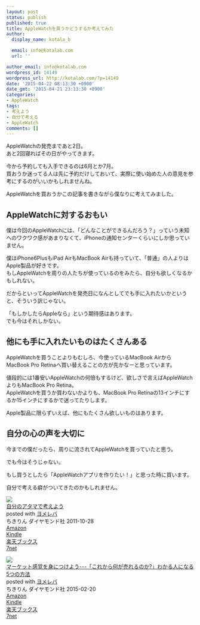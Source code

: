 ```yaml
---
layout: post
status: publish
published: true
title: AppleWatchを買うかどうするか考えてみた
author:
  display_name: kotala_b

  email: info@kotalab.com
  url: ''

author_email: info@kotalab.com
wordpress_id: 14149
wordpress_url: http://kotalab.com/?p=14149
date: '2015-04-22 08:13:30 +0900'
date_gmt: '2015-04-21 23:13:30 +0900'
categories:
- AppleWatch
tags:
- 考えよう
- 自分で考える
- AppleWatch
comments: []
---
```

<p>AppleWatchの発売まであと2日。<br />
あと2回寝ればその日がやってきます。</p>
<p>今から予約しても入手できるのは6月とか7月。<br />
買おうか迷ってる人は先に予約だけしておいて、実際に使い始めた人の意見を参考にするのがいいかもしれませんね。</p>
<p>AppleWatchを買おうかこの記事を書きながら僕なりに考えてみました。<br />
<!--more--></p>
<h2>AppleWatchに対するおもい</h2>
<p>僕は今回のAppleWatchには、「どんなことができるんだろう？」っていう未知へのワクワク感があまりなくて、iPhoneの通知センターくらいにしか思っていません。</p>
<p>僕はiPhone6PlusもiPad AirもMacBook Airも持っていて、「普通」の人よりはApple製品が好きです。<br />
もしAppleWatchを周りの人たちが使っているのをみたら、自分も欲しくなるかもしれない。</p>
<p>だからといってAppleWatchを発売日になんとしてでも手に入れたいかというと、そういう訳じゃない。</p>
<p>「もしかしたらAppleなら」という期待感はあります。<br />
でも今はそれしかない。</p>
<h2>他にも手に入れたいものはたくさんある</h2>
<p>AppleWatchを買うことよりもむしろ、今使っているMacBook AirからMacBook Pro Retinaへ買い替えることの方が先かなーと思っています。</p>
<p>値段的には1番安いAppleWatchの何倍もするけど、欲しさで言えばAppleWatchよりもMacBook Pro Retina。<br />
AppleWatchを買うか買わないかよりも、MacBook Pro Retinaの13インチにするか15インチにするかで迷ってたりします。</p>
<p>Apple製品に限らずいえば、他にもたくさん欲しいものはあります。</p>
<h2>自分の心の声を大切に</h2>
<p>今までの僕だったら、周りに流されてAppleWatchを買っていたと思う。</p>
<p>でも今はそうじゃない。</p>
<p>もし買うとしたら「AppleWatchアプリを作りたい！」と思った時に買います。</p>
<p>自分で考える癖がついてきたのかもしれません。</p>
<div class="booklink-box">
<div class="booklink-image"><a href="http://www.amazon.co.jp/exec/obidos/asin/4478017034/same-22/" rel="nofollow" target="_blank"><img src="http://ecx.images-amazon.com/images/I/51-9XYcXd8L._SL160_.jpg" style="border: none;" /></a></div>
<div class="booklink-info">
<div class="booklink-name"><a href="http://www.amazon.co.jp/exec/obidos/asin/4478017034/same-22/" rel="nofollow" target="_blank">自分のアタマで考えよう</a>
<div class="booklink-powered-date">posted with <a href="http://yomereba.com" rel="nofollow" target="_blank">ヨメレバ</a></div>
</div>
<div class="booklink-detail">ちきりん ダイヤモンド社 2011-10-28    </div>
<div class="booklink-link2">
<div class="shoplinkamazon"><a href="http://www.amazon.co.jp/exec/obidos/asin/4478017034/same-22/" rel="nofollow" target="_blank">Amazon</a></div>
<div class="shoplinkkindle"><a href="http://www.amazon.co.jp/exec/obidos/ASIN/B0081WMC6O/same-22/" rel="nofollow" target="_blank">Kindle</a></div>
<div class="shoplinkrakuten"><a href="http://c.af.moshimo.com/af/c/click?a_id=374939&p_id=56&pc_id=56&pl_id=637&s_v=b5Rz2P0601xu&url=http%3A%2F%2Fbooks.rakuten.co.jp%2Frb%2F11369129%2F" rel="nofollow" target="_blank">楽天ブックス</a><img src="http://i.af.moshimo.com/af/i/impression?a_id=374939&p_id=56&pc_id=56&pl_id=637" width="1" height="1" style="border:none;"></div>
<div class="shoplinkseven"><a href="http://ck.jp.ap.valuecommerce.com/servlet/referral?sid=2967684&pid=881104827&vc_url=http%3A%2F%2Fwww.7netshopping.jp%2Fbooks%2Fsearch_result%2F%3Fctgy%3Dbooks%26code%3D4478017034" target="_blank">7net</a><img src="http://atq.ad.valuecommerce.com/servlet/atq/gifbanner?sid=2967684&pid=881104827" height="1" width="1" border="0"></div>
</p></div>
</div>
<div class="booklink-footer"></div>
</div>
<div class="booklink-box">
<div class="booklink-image"><a href="http://www.amazon.co.jp/exec/obidos/asin/4478064784/same-22/" rel="nofollow" target="_blank"><img src="http://ecx.images-amazon.com/images/I/51GLVSqdPLL._SL160_.jpg" style="border: none;" /></a></div>
<div class="booklink-info">
<div class="booklink-name"><a href="http://www.amazon.co.jp/exec/obidos/asin/4478064784/same-22/" rel="nofollow" target="_blank">マーケット感覚を身につけよう---「これから何が売れるのか?」わかる人になる5つの方法</a>
<div class="booklink-powered-date">posted with <a href="http://yomereba.com" rel="nofollow" target="_blank">ヨメレバ</a></div>
</div>
<div class="booklink-detail">ちきりん ダイヤモンド社 2015-02-20    </div>
<div class="booklink-link2">
<div class="shoplinkamazon"><a href="http://www.amazon.co.jp/exec/obidos/asin/4478064784/same-22/" rel="nofollow" target="_blank">Amazon</a></div>
<div class="shoplinkkindle"><a href="http://www.amazon.co.jp/exec/obidos/ASIN/B00TPC8JXE/same-22/" rel="nofollow" target="_blank">Kindle</a></div>
<div class="shoplinkrakuten"><a href="http://c.af.moshimo.com/af/c/click?a_id=374939&p_id=56&pc_id=56&pl_id=637&s_v=b5Rz2P0601xu&url=http%3A%2F%2Fbooks.rakuten.co.jp%2Frb%2F13092091%2F" rel="nofollow" target="_blank">楽天ブックス</a><img src="http://i.af.moshimo.com/af/i/impression?a_id=374939&p_id=56&pc_id=56&pl_id=637" width="1" height="1" style="border:none;"></div>
<div class="shoplinkseven"><a href="http://ck.jp.ap.valuecommerce.com/servlet/referral?sid=2967684&pid=881104827&vc_url=http%3A%2F%2Fwww.7netshopping.jp%2Fbooks%2Fsearch_result%2F%3Fctgy%3Dbooks%26code%3D4478064784" target="_blank">7net</a><img src="http://atq.ad.valuecommerce.com/servlet/atq/gifbanner?sid=2967684&pid=881104827" height="1" width="1" border="0"></div>
</p></div>
</div>
<div class="booklink-footer"></div>
</div>
